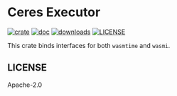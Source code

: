 # Ceres Executor

[![crate](https://img.shields.io/crates/v/ceres-executor.svg)](https://crates.io/crates/ceres-executor)
[![doc](https://img.shields.io/badge/current-docs-brightgreen.svg)](https://docs.rs/ceres-executor/)
[![downloads](https://img.shields.io/crates/d/ceres-executor.svg)](https://crates.io/crates/ceres-executor)
[![LICENSE](https://img.shields.io/crates/l/ceres-executor.svg)](https://choosealicense.com/licenses/apache-2.0/)

This crate binds interfaces for both `wasmtime` and `wasmi`.

## LICENSE

Apache-2.0



